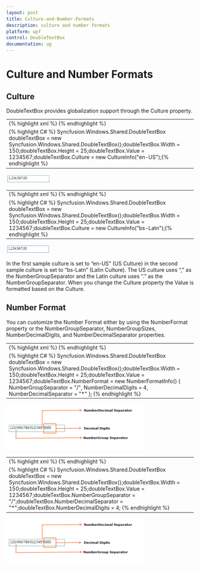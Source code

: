 ```yaml
---
layout: post
title: Culture-and-Number-Formats
description: culture and number formats
platform: wpf
control: DoubleTextBox 
documentation: ug
---
```


# Culture and Number Formats

## Culture

DoubleTextBox provides globalization support through the Culture property. 



<table>
<tr>
<td>
{% highlight xml %} <syncfusion:DoubleTextBox x:Name="doubleTextBox" Height="25" Width="150"                          Culture="en-US" Value="1234567"/> {% endhighlight %} </td></tr>
<tr>
<td>
{% highlight C# %} Syncfusion.Windows.Shared.DoubleTextBox doubleTextBox = new Syncfusion.Windows.Shared.DoubleTextBox();doubleTextBox.Width = 150;doubleTextBox.Height = 25;doubleTextBox.Value = 1234567;doubleTextBox.Culture = new CultureInfo("en-US");{% endhighlight %}</td></tr>
</table>


![](Culture-and-Number-Formats_images/Culture-and-Number-Formats_img1.png)





<table>
<tr>
<td>
{% highlight xml %} <syncfusion:DoubleTextBox x:Name="doubleTextBox" Height="25" Width="150"                          Culture="bs-Latn" Value="1234567"/> {% endhighlight %} </td></tr>
<tr>
<td>
{% highlight C# %} Syncfusion.Windows.Shared.DoubleTextBox doubleTextBox = new Syncfusion.Windows.Shared.DoubleTextBox();doubleTextBox.Width = 150;doubleTextBox.Height = 25;doubleTextBox.Value = 1234567;doubleTextBox.Culture = new CultureInfo("bs-Latn");{% endhighlight %}</td></tr>
</table>


![](Culture-and-Number-Formats_images/Culture-and-Number-Formats_img2.png)





In the first sample culture is set to “en-US” (US Culture) in the second sample culture is set to “bs-Latn” (Latin Culture). The US culture uses “,” as the NumberGroupSeparator and the Latin culture uses “.” as the NumberGroupSeparator. When you change the Culture property the Value is formatted based on the Culture.

## Number Format

You can customize the Number Format either by using the NumberFormat property or the NumberGroupSeparator, NumberGroupSizes, NumberDecimalDigits, and NumberDecimalSeparator properties.



<table>
<tr>
<td>
{% highlight xml %} <syncfusion:DoubleTextBox x:Name="doubleTextBox" Height="25" Width="200"                           Value="123456789012345">    <syncfusion:DoubleTextBox.NumberFormat>        <numberformat:NumberFormatInfo NumberGroupSeparator="/" NumberDecimalDigits="4"                                        NumberDecimalSeparator="*"/>    </syncfusion:DoubleTextBox.NumberFormat></syncfusion:DoubleTextBox> {% endhighlight %} </td></tr>
<tr>
<td>
{% highlight C# %} Syncfusion.Windows.Shared.DoubleTextBox doubleTextBox = new                           Syncfusion.Windows.Shared.DoubleTextBox();doubleTextBox.Width = 150;doubleTextBox.Height = 25;doubleTextBox.Value = 1234567;doubleTextBox.NumberFormat = new NumberFormatInfo() { NumberGroupSeparator = "/",                              NumberDecimalDigits = 4, NumberDecimalSeparator = "*" }; {% endhighlight %} </td></tr>
</table>


![](Culture-and-Number-Formats_images/Culture-and-Number-Formats_img3.png)





<table>
<tr>
<td>
{% highlight xml %}<syncfusion:DoubleTextBox x:Name="doubleTextBox" Height="25" Width="200"                           Value="123456789012345" NumberGroupSeparator="/"                           NumberDecimalDigits="4" NumberDecimalSeparator="*"/> {% endhighlight %} </td></tr>
<tr>
<td>
{% highlight C# %} Syncfusion.Windows.Shared.DoubleTextBox doubleTextBox = new Syncfusion.Windows.Shared.DoubleTextBox();doubleTextBox.Width = 150;doubleTextBox.Height = 25;doubleTextBox.Value = 1234567;doubleTextBox.NumberGroupSeparator = "/";doubleTextBox.NumberDecimalSeparator = "*";doubleTextBox.NumberDecimalDigits = 4; {% endhighlight %} </td></tr>
</table>


![](Culture-and-Number-Formats_images/Culture-and-Number-Formats_img4.png)



